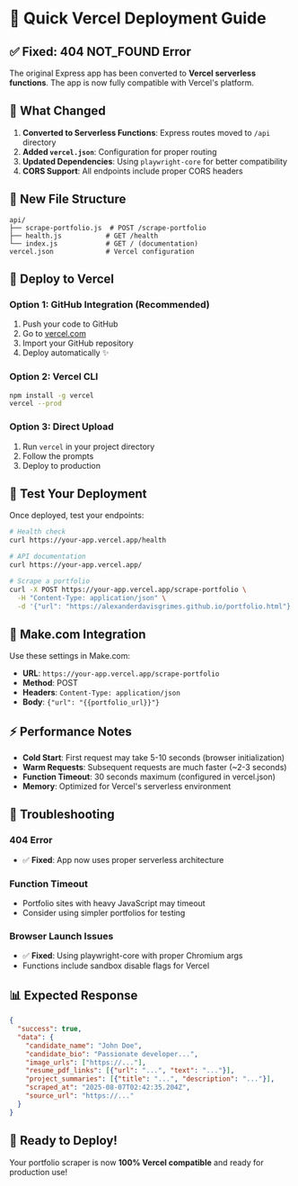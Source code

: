 # 🚀 Quick Vercel Deployment Guide

## ✅ Fixed: 404 NOT_FOUND Error

The original Express app has been converted to **Vercel serverless functions**. The app is now fully compatible with Vercel's platform.

## 🔧 What Changed

1. **Converted to Serverless Functions**: Express routes moved to `/api` directory
2. **Added `vercel.json`**: Configuration for proper routing
3. **Updated Dependencies**: Using `playwright-core` for better compatibility
4. **CORS Support**: All endpoints include proper CORS headers

## 📁 New File Structure

```
api/
├── scrape-portfolio.js  # POST /scrape-portfolio
├── health.js           # GET /health  
└── index.js            # GET / (documentation)
vercel.json             # Vercel configuration
```

## 🚀 Deploy to Vercel

### Option 1: GitHub Integration (Recommended)
1. Push your code to GitHub
2. Go to [vercel.com](https://vercel.com)
3. Import your GitHub repository
4. Deploy automatically ✨

### Option 2: Vercel CLI
```bash
npm install -g vercel
vercel --prod
```

### Option 3: Direct Upload
1. Run `vercel` in your project directory
2. Follow the prompts
3. Deploy to production

## 🧪 Test Your Deployment

Once deployed, test your endpoints:

```bash
# Health check
curl https://your-app.vercel.app/health

# API documentation
curl https://your-app.vercel.app/

# Scrape a portfolio
curl -X POST https://your-app.vercel.app/scrape-portfolio \
  -H "Content-Type: application/json" \
  -d '{"url": "https://alexanderdavisgrimes.github.io/portfolio.html"}'
```

## 🔗 Make.com Integration

Use these settings in Make.com:

- **URL**: `https://your-app.vercel.app/scrape-portfolio`
- **Method**: POST
- **Headers**: `Content-Type: application/json`
- **Body**: `{"url": "{{portfolio_url}}"}`

## ⚡ Performance Notes

- **Cold Start**: First request may take 5-10 seconds (browser initialization)
- **Warm Requests**: Subsequent requests are much faster (~2-3 seconds)
- **Function Timeout**: 30 seconds maximum (configured in vercel.json)
- **Memory**: Optimized for Vercel's serverless environment

## 🐛 Troubleshooting

### 404 Error
- ✅ **Fixed**: App now uses proper serverless architecture

### Function Timeout
- Portfolio sites with heavy JavaScript may timeout
- Consider using simpler portfolios for testing

### Browser Launch Issues
- ✅ **Fixed**: Using playwright-core with proper Chromium args
- Functions include sandbox disable flags for Vercel

## 📊 Expected Response

```json
{
  "success": true,
  "data": {
    "candidate_name": "John Doe",
    "candidate_bio": "Passionate developer...",
    "image_urls": ["https://..."],
    "resume_pdf_links": [{"url": "...", "text": "..."}],
    "project_summaries": [{"title": "...", "description": "..."}],
    "scraped_at": "2025-08-07T02:42:35.204Z",
    "source_url": "https://..."
  }
}
```

## 🎉 Ready to Deploy!

Your portfolio scraper is now **100% Vercel compatible** and ready for production use!